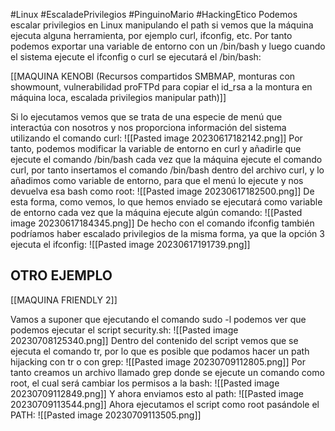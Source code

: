 #Linux #EscaladePrivilegios #PinguinoMario #HackingEtico 
Podemos escalar privilegios en Linux manipulando el path si vemos que la máquina ejecuta alguna herramienta, por ejemplo curl, ifconfig, etc. Por tanto podemos exportar una variable de entorno con un /bin/bash y luego cuando el sistema ejecute el ifconfig o curl se ejecutará el /bin/bash:

[[MAQUINA KENOBI (Recursos compartidos SMBMAP, monturas con showmount, vulnerabilidad proFTPd para copiar el id_rsa a la montura en máquina loca, escalada privilegios manipular path)]]

Si lo ejecutamos vemos que se trata de una especie de menú que interactúa con nosotros y nos proporciona información del sistema utilizando el comando curl:
![[Pasted image 20230617182142.png]]
Por tanto, podemos modificar la variable de entorno en curl y añadirle que ejecute el comando /bin/bash cada vez que la máquina ejecute el comando curl, por tanto insertamos el comando /bin/bash dentro del archivo curl, y lo añadimos como variable de entorno, para que el menú lo ejecute y nos devuelva esa bash como root:
![[Pasted image 20230617182500.png]]
De esta forma, como vemos, lo que hemos enviado se ejecutará como variable de entorno cada vez que la máquina ejecute algún comando:
![[Pasted image 20230617184345.png]]
De hecho con el comando ifconfig también podríamos haber escalado privilegios de la misma forma, ya que la opción 3 ejecuta el ifconfig:
![[Pasted image 20230617191739.png]]
## OTRO EJEMPLO

[[MAQUINA FRIENDLY 2]]

Vamos a suponer que ejecutando el comando sudo -l podemos ver que podemos ejecutar el script security.sh:
![[Pasted image 20230708125340.png]]
Dentro del contenido del script vemos que se ejecuta el comando tr, por lo que es posible que podamos hacer un path hijacking con tr o con grep:
![[Pasted image 20230709112805.png]]
Por tanto creamos un archivo llamado grep donde se ejecute un comando como root, el cual será cambiar los permisos a la bash:
![[Pasted image 20230709112849.png]]
Y ahora enviamos esto al path:
![[Pasted image 20230709113544.png]]
Ahora ejecutamos el script como root pasándole el PATH:
![[Pasted image 20230709113505.png]]
